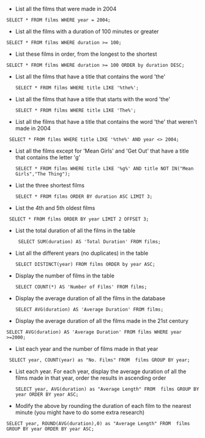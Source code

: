   * List all the films that were made in 2004
  ```
  SELECT * FROM films WHERE year = 2004;
  ```
  * List all the films  with a duration of 100 minutes or greater
  ```  
  SELECT * FROM films WHERE duration >= 100;
  ```
  * List these films in order, from the longest to the shortest
  ```
  SELECT * FROM films WHERE duration >= 100 ORDER by duration DESC;
  ```
  * List all the films that have a title that contains the word 'the'
    ```
    SELECT * FROM films WHERE title LIKE '%the%';
    ```
  * List all the films that have a title that starts with the word 'the'
    ```
    SELECT * FROM films WHERE title LIKE 'The%';
    ```
  * List all the films that have a title that contains the word 'the' that weren't made in 2004
  ```
   SELECT * FROM films WHERE title LIKE '%the%' AND year <> 2004;
   ```
  * List all the films except for 'Mean Girls' and 'Get Out' that have a title that contains the letter 'g'
    ```
    SELECT * FROM films WHERE title LIKE '%g%' AND title NOT IN("Mean Girls","The Thing");
    ```
  * List the three shortest films
    ```
    SELECT * FROM films ORDER BY duration ASC LIMIT 3;
    ```
  * List the 4th and 5th oldest films
  ```
   SELECT * FROM films ORDER BY year LIMIT 2 OFFSET 3;
   ```
  * List the total duration of all the films in the table
    ```
     SELECT SUM(duration) AS 'Total Duration' FROM films;
     ```
  * List all the different years (no duplicates) in the table
    ```
    SELECT DISTINCT(year) FROM films ORDER by year ASC;
    ```
  * Display the number of films in the table
    ```
    SELECT COUNT(*) AS 'Number of Films' FROM films;
    ```
  * Display the average duration of all the films in the database
    ```
    SELECT AVG(duration) AS 'Average Duration' FROM films;
    ```
  * Display the average duration of all the films made in the 21st century
  ```
  SELECT AVG(duration) AS 'Average Duration' FROM films WHERE year >=2000;
  ```
  * List each year and the number of films made in that year
  ```
   SELECT year, COUNT(year) as "No. Films" FROM  films GROUP BY year;
   ```
  * List each year. For each year, display the average duration of all the films made in that year, order the results in ascending order
    ```
    SELECT year, AVG(duration) as "Average Length" FROM  films GROUP BY year ORDER BY year ASC;
    ```
  * Modify the above by rounding the duration of each film to the nearest minute (you might have to do some extra research)
  ```
  SELECT year, ROUND(AVG(duration),0) as "Average Length" FROM  films GROUP BY year ORDER BY year ASC;
  ```
